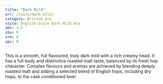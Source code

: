 ```yaml
---
title: "Dark Mild"
url: /cains/dark-mild/
category: British Ale
style: English-Style Dark Mild Ale
abv: 3.2
ibu: 0
srm: 0
upc: 0
---
```

This is a smooth, full flavoured, truly dark mild with a rich creamy head. It has a full body and distinctive roasted malt taste, balanced by its fresh hop character. Complex flavours and aromas are achieved by blending deeply roasted malt and adding a selected blend of English hops, including dry hops, to the cask conditioned beer.
